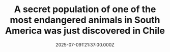 ---
title: "A secret population of one of the most endangered animals in South America was just discovered in Chile"
date: 2025-07-09T21:37:00.000Z
category: Human Kindness
externalLink: "https://www.goodgoodgood.co/articles/huemul-deer-endangered-species-chile-cape-froward"
image: ""
excerpt: "The stout, shaggy-coated huemul deer is highly endangered in the southern hemisphere. But a recent helicopter mission revealed that they are thriving in a future national park.…"
---
